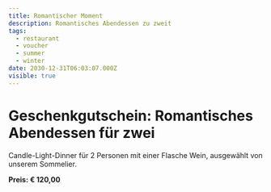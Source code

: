 ```yaml
---
title: Romantischer Moment
description: Romantisches Abendessen zu zweit
tags:
  - restaurant
  - voucher
  - summer
  - winter
date: 2030-12-31T06:03:07.000Z
visible: true
---
```


# Geschenkgutschein: Romantisches Abendessen für zwei

Candle-Light-Dinner für 2 Personen mit einer Flasche Wein, ausgewählt von unserem Sommelier.

**Preis: € 120,00**
